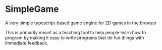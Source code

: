 # SimpleGame
A very simple typescript-based game engine for 2D games in the browser

This is primarily meant as a teaching tool to help people learn how to program by making it easy to write programs that do fun things with immediate feedback.
